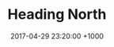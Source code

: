 ---
layout: picture
title:  "Heading North"
date:   2017-04-29 23:20:00 +1000
categories: picture
ref: "IMG_8976"
location: "Barrenjoey Head Lighthouse"
dateTaken: "29/04/2017"
camera: "f/22 1/60 17mm ISO100"
---